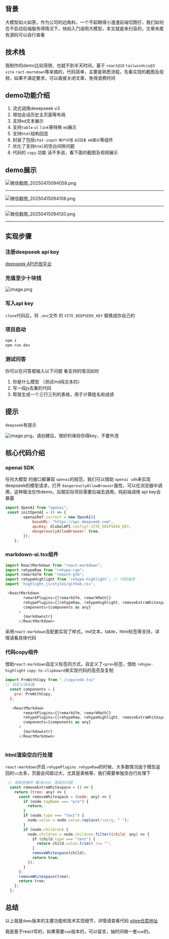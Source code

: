 ## 背景

大模型如火如荼，作为公司的边角料，一个不起眼得小渣渣前端切图仔，我们如何在不启动后端服务得情况下，快如入门调用大模型，本文就是来扫盲的，文章末尾有源码可以自行查看

## 技术栈

我制作的demo比较简陋，也就不到半天时间，基于 `react@18`  `tailwindcss@3`  `vite`   `ract-marndown`等来搞的，代码简单，主要是熟悉流程，先看实现的截图及视频，如果不满足要求，可以直接关闭文章，免得浪费时间

## demo功能介绍

1.  流式调用deeepseek v3
2.  增加会话历史主页面等布局
3.  支持`md`文本展示
4.  支持`table` `ul` `link`等特殊 `md`展示
5.  支持`html`结构回显
6.  封装了包括`chat-input` `用户问答` `AI回复` `md展示`等组件
7.  优化了支持`html`的空白间隙问题
8.  代码的 `copy` 功能
    话不多说，看下面的截图及视频展示

## demo展示

![微信截图\_20250415094058.png](https://p0-xtjj-private.juejin.cn/tos-cn-i-73owjymdk6/ff4c82047d484eecaa739daca04f929d~tplv-73owjymdk6-jj-mark-v1:0:0:0:0:5o6Y6YeR5oqA5pyv56S-5Yy6IEAg5LiJ5bCP5rKz:q75.awebp?policy=eyJ2bSI6MywidWlkIjoiNDIyMjU2MjE0MTIxMDQ3OCJ9&rk3s=f64ab15b&x-orig-authkey=f32326d3454f2ac7e96d3d06cdbb035152127018&x-orig-expires=1755071525&x-orig-sign=jz2gIIH5Npku28ADah%2FzvvNdNRg%3D)

<hr />

![微信截图\_20250415094108.png](https://p0-xtjj-private.juejin.cn/tos-cn-i-73owjymdk6/eac749cc8dea43afab4d69255c1939f1~tplv-73owjymdk6-jj-mark-v1:0:0:0:0:5o6Y6YeR5oqA5pyv56S-5Yy6IEAg5LiJ5bCP5rKz:q75.awebp?policy=eyJ2bSI6MywidWlkIjoiNDIyMjU2MjE0MTIxMDQ3OCJ9&rk3s=f64ab15b&x-orig-authkey=f32326d3454f2ac7e96d3d06cdbb035152127018&x-orig-expires=1755071525&x-orig-sign=w%2F%2F%2FcmKe8rs47CZywZscOHfLa8o%3D)

<hr />

![微信截图\_20250415094120.png](https://p0-xtjj-private.juejin.cn/tos-cn-i-73owjymdk6/15417ebb5e39450597c4178f68c98619~tplv-73owjymdk6-jj-mark-v1:0:0:0:0:5o6Y6YeR5oqA5pyv56S-5Yy6IEAg5LiJ5bCP5rKz:q75.awebp?policy=eyJ2bSI6MywidWlkIjoiNDIyMjU2MjE0MTIxMDQ3OCJ9&rk3s=f64ab15b&x-orig-authkey=f32326d3454f2ac7e96d3d06cdbb035152127018&x-orig-expires=1755071525&x-orig-sign=XhEVTw52v9vrK09L%2BQET%2FhwqAOc%3D)

<hr />

## 实现步骤

### 注册deepseek api key

[deepseek API开放平台 ](https://www.deepseek.com/)

### 充值至少十块钱

![image.png](https://p0-xtjj-private.juejin.cn/tos-cn-i-73owjymdk6/492bb852a2214c98a373f97889f2bc08~tplv-73owjymdk6-jj-mark-v1:0:0:0:0:5o6Y6YeR5oqA5pyv56S-5Yy6IEAg5LiJ5bCP5rKz:q75.awebp?policy=eyJ2bSI6MywidWlkIjoiNDIyMjU2MjE0MTIxMDQ3OCJ9&rk3s=f64ab15b&x-orig-authkey=f32326d3454f2ac7e96d3d06cdbb035152127018&x-orig-expires=1755071525&x-orig-sign=%2BJ%2BtwXfttFPRWnFZIDjgwIW0YtE%3D)

### 写入api key

`clone`代码后，将 `.env`文件 的 `VITE_DEEPSEEK_KEY` 替换成你自己的

### 项目启动

```js
npm i
npm run dev
```

### 测试问答

你可以在问答框输入以下问题 看支持的情况如何

1.  你是什么模型 （测试md纯文本的）
2.  写一段js去重的代码
3.  帮我生成一个三行三列的表格，用于计算姓名和成绩

## 提示

`deepseek`有提示

![image.png](https://p0-xtjj-private.juejin.cn/tos-cn-i-73owjymdk6/a624745545a843e5b58b9bf3e1fd8299~tplv-73owjymdk6-jj-mark-v1:0:0:0:0:5o6Y6YeR5oqA5pyv56S-5Yy6IEAg5LiJ5bCP5rKz:q75.awebp?policy=eyJ2bSI6MywidWlkIjoiNDIyMjU2MjE0MTIxMDQ3OCJ9&rk3s=f64ab15b&x-orig-authkey=f32326d3454f2ac7e96d3d06cdbb035152127018&x-orig-expires=1755071525&x-orig-sign=7z3AroWTNQCGE2%2BbJZbEzosbvgI%3D)，请创建后，很好的保存你得key，不要外泄

## 核心代码介绍

### openai SDK

任何大模型 的接口都兼容 `openai`的规范，我们可以借助 `openai sdk`来实现deepseek的模型请求，打开 `dangerouslyAllowBrowser`属性，可以在浏览器中调用，这种做法仅作demo，后期实际项目需要后端去调用，纯前端调用 api key会暴露

```js
import OpenAI from "openai";
 const initOpenAI = () => {
        openaiRef.current = new OpenAI({
            baseURL: "https://api.deepseek.com",
            apiKey: GlobalAPI.config?.VITE_DEEPSEEK_KEY,
            dangerouslyAllowBrowser: true,
        });
    };
```

### markdown-ai.tsx组件

```js
import ReactMarkdown from "react-markdown";
import rehypeRaw from "rehype-raw";
import remarkGfm from "remark-gfm";
import rehypeHighlight from 'rehype-highlight'; // 代码高亮
import 'highlight.js/styles/github.css';

 <ReactMarkdown
        remarkPlugins={[remarkGfm, remarkMath]}
        rehypePlugins={[rehypeRaw, rehypeHighlight, removeExtraWhitespace]}
        components={components as any}
      >
        {markdownstr}
      </ReactMarkdown>
```

采用`react-markdown`及配套实现了样式，md文本，table，html标签等支持，详情请看具体代码

### 代码copy组件

借助`react-markdown`自定义标签的方式，自定义了`<pre>`标签，借助 `rehype-highlight` `copy-to-clipboard`来实现代码的高亮及复制

```js
import PreWithCopy from "./copycode.tsx"
// 自定义渲染器
  const components = {
    pre: PreWithCopy,
  };
  
   <ReactMarkdown
        remarkPlugins={[remarkGfm, remarkMath]}
        rehypePlugins={[rehypeRaw, rehypeHighlight, removeExtraWhitespace]}
        components={components as any}
      >
        {markdownstr}
      </ReactMarkdown>
  
```

### html渲染空白行处理

`react-markdown`开启 `rehypePlugins rehypeRaw`的时候，大多数情况由于模型返回的`\n`太多，页面会间距过大，尤其是表格等，我们需要单独空白行处理下

```js
 // 消除空格的 解决html 渲染的问题
  const removeExtraWhitespace = () => {
    return (tree: any) => {
      const removeWhitespace = (node: any) => {
        if (node.tagName === "pre") {
          return;
        }
        if (node.type === "text") {
          node.value = node.value.replace(/\s+/g, " ");
        }
        if (node.children) {
          node.children = node.children.filter((child: any) => {
            if (child.type === "text") {
              return child.value.trim() !== "";
            }
            removeWhitespace(child);
            return true;
          });
        }
      };
      removeWhitespace(tree);
      return tree;
    };
  };
```

## 总结

以上就是`demo`版本的主要功能和技术实现细节，详情请查看代码 [gitee仓库地址 ](https://gitee.com/zhanghongjie1111/chat-deepseek)

我是基于react写的，如果需要`vue`版本的，可以留言，抽时间做一套`vue`的。
